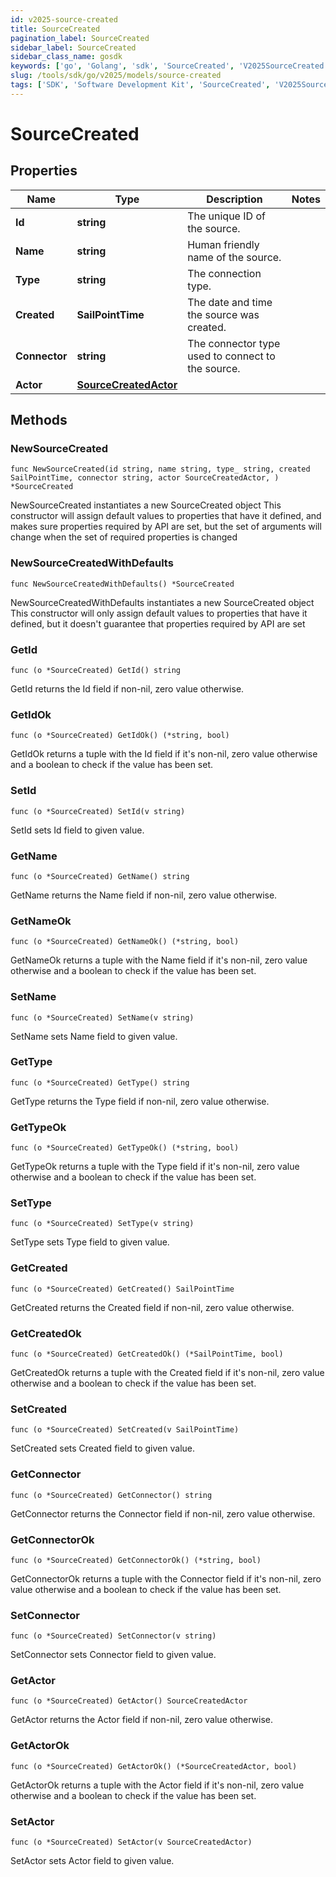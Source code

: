 ```yaml
---
id: v2025-source-created
title: SourceCreated
pagination_label: SourceCreated
sidebar_label: SourceCreated
sidebar_class_name: gosdk
keywords: ['go', 'Golang', 'sdk', 'SourceCreated', 'V2025SourceCreated']
slug: /tools/sdk/go/v2025/models/source-created
tags: ['SDK', 'Software Development Kit', 'SourceCreated', 'V2025SourceCreated']
---
```


# SourceCreated

## Properties

| Name | Type | Description | Notes |
| --- | --- | --- | --- |
| **Id** | **string** | The unique ID of the source. |
| **Name** | **string** | Human friendly name of the source. |
| **Type** | **string** | The connection type. |
| **Created** | **SailPointTime** | The date and time the source was created. |
| **Connector** | **string** | The connector type used to connect to the source. |
| **Actor** | [**SourceCreatedActor**](source-created-actor) |  |

## Methods

### NewSourceCreated

`func NewSourceCreated(id string, name string, type_ string, created SailPointTime, connector string, actor SourceCreatedActor, ) *SourceCreated`

NewSourceCreated instantiates a new SourceCreated object This constructor will assign default values to properties that have it defined, and makes sure properties required by API are set, but the set of arguments will change when the set of required properties is changed

### NewSourceCreatedWithDefaults

`func NewSourceCreatedWithDefaults() *SourceCreated`

NewSourceCreatedWithDefaults instantiates a new SourceCreated object This constructor will only assign default values to properties that have it defined, but it doesn't guarantee that properties required by API are set

### GetId

`func (o *SourceCreated) GetId() string`

GetId returns the Id field if non-nil, zero value otherwise.

### GetIdOk

`func (o *SourceCreated) GetIdOk() (*string, bool)`

GetIdOk returns a tuple with the Id field if it's non-nil, zero value otherwise and a boolean to check if the value has been set.

### SetId

`func (o *SourceCreated) SetId(v string)`

SetId sets Id field to given value.

### GetName

`func (o *SourceCreated) GetName() string`

GetName returns the Name field if non-nil, zero value otherwise.

### GetNameOk

`func (o *SourceCreated) GetNameOk() (*string, bool)`

GetNameOk returns a tuple with the Name field if it's non-nil, zero value otherwise and a boolean to check if the value has been set.

### SetName

`func (o *SourceCreated) SetName(v string)`

SetName sets Name field to given value.

### GetType

`func (o *SourceCreated) GetType() string`

GetType returns the Type field if non-nil, zero value otherwise.

### GetTypeOk

`func (o *SourceCreated) GetTypeOk() (*string, bool)`

GetTypeOk returns a tuple with the Type field if it's non-nil, zero value otherwise and a boolean to check if the value has been set.

### SetType

`func (o *SourceCreated) SetType(v string)`

SetType sets Type field to given value.

### GetCreated

`func (o *SourceCreated) GetCreated() SailPointTime`

GetCreated returns the Created field if non-nil, zero value otherwise.

### GetCreatedOk

`func (o *SourceCreated) GetCreatedOk() (*SailPointTime, bool)`

GetCreatedOk returns a tuple with the Created field if it's non-nil, zero value otherwise and a boolean to check if the value has been set.

### SetCreated

`func (o *SourceCreated) SetCreated(v SailPointTime)`

SetCreated sets Created field to given value.

### GetConnector

`func (o *SourceCreated) GetConnector() string`

GetConnector returns the Connector field if non-nil, zero value otherwise.

### GetConnectorOk

`func (o *SourceCreated) GetConnectorOk() (*string, bool)`

GetConnectorOk returns a tuple with the Connector field if it's non-nil, zero value otherwise and a boolean to check if the value has been set.

### SetConnector

`func (o *SourceCreated) SetConnector(v string)`

SetConnector sets Connector field to given value.

### GetActor

`func (o *SourceCreated) GetActor() SourceCreatedActor`

GetActor returns the Actor field if non-nil, zero value otherwise.

### GetActorOk

`func (o *SourceCreated) GetActorOk() (*SourceCreatedActor, bool)`

GetActorOk returns a tuple with the Actor field if it's non-nil, zero value otherwise and a boolean to check if the value has been set.

### SetActor

`func (o *SourceCreated) SetActor(v SourceCreatedActor)`

SetActor sets Actor field to given value.
